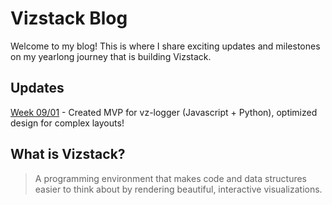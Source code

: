 # Vizstack Blog
Welcome to my blog! This is where I share exciting updates and milestones on my yearlong journey that is building Vizstack.

## Updates
[Week 09/01](WEEK-09-01.md) - Created MVP for vz-logger (Javascript + Python), optimized design for complex layouts!

## What is Vizstack?
> A programming environment that makes code and data structures easier to think about by rendering beautiful, interactive visualizations.
